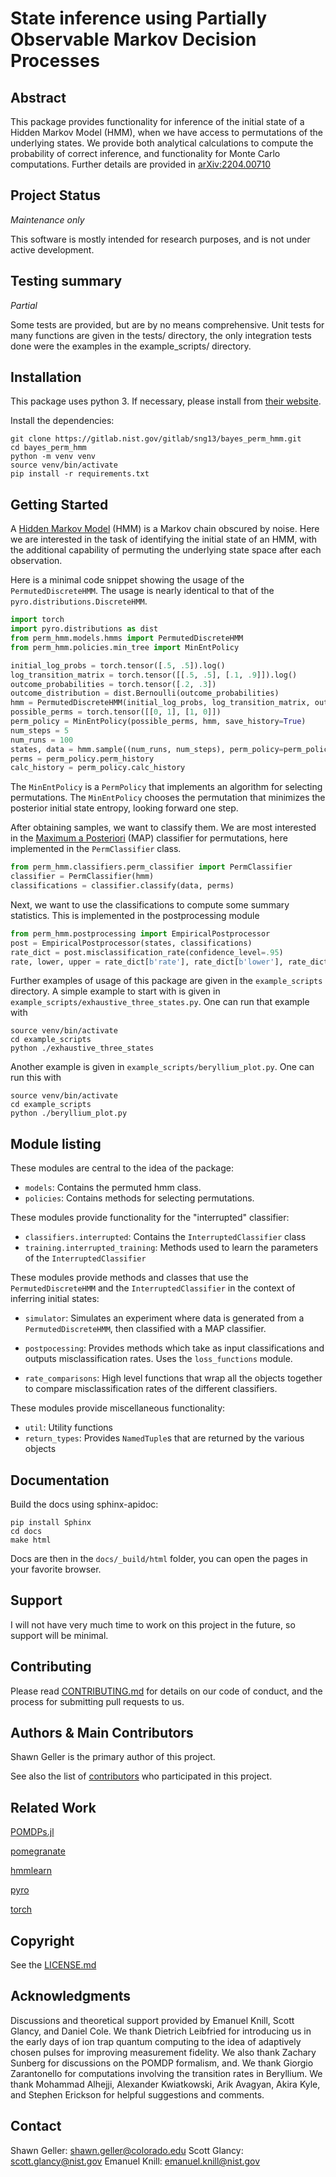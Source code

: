 # State inference using Partially Observable Markov Decision Processes


## Abstract

This package provides functionality for inference of the initial state of a
Hidden Markov Model (HMM), when we have access to permutations of the underlying states.
We provide both analytical calculations to compute the probability of correct inference,
and functionality for Monte Carlo computations. Further details are provided in
[arXiv:2204.00710](https://arxiv.org/abs/2204.00710)

## Project Status

*Maintenance only*

This software is mostly intended for research purposes, and
is not under active development.

## Testing summary

*Partial*

Some tests are provided, but are by no means comprehensive.
Unit tests for many functions are given in the tests/ directory,
the only integration tests done were the examples in the
example_scripts/ directory.

## Installation

This package uses python 3. If necessary, please install from [their website](https://www.python.org/downloads/).

Install the dependencies:

    git clone https://gitlab.nist.gov/gitlab/sng13/bayes_perm_hmm.git
    cd bayes_perm_hmm
    python -m venv venv
    source venv/bin/activate
    pip install -r requirements.txt
    
## Getting Started

A [Hidden Markov Model](https://en.wikipedia.org/wiki/Hidden_Markov_model) (HMM) is a Markov chain obscured by noise. 
Here we are interested in the task of identifying the initial state of an HMM, with the additional capability of 
permuting the underlying state space after each observation.

Here is a minimal code snippet showing the usage of the `PermutedDiscreteHMM`. The usage is nearly identical to that of 
the `pyro.distributions.DiscreteHMM`.

```python
import torch
import pyro.distributions as dist
from perm_hmm.models.hmms import PermutedDiscreteHMM
from perm_hmm.policies.min_tree import MinEntPolicy

initial_log_probs = torch.tensor([.5, .5]).log()
log_transition_matrix = torch.tensor([[.5, .5], [.1, .9]]).log()
outcome_probabilities = torch.tensor([.2, .3])
outcome_distribution = dist.Bernoulli(outcome_probabilities)
hmm = PermutedDiscreteHMM(initial_log_probs, log_transition_matrix, outcome_distribution)
possible_perms = torch.tensor([[0, 1], [1, 0]])
perm_policy = MinEntPolicy(possible_perms, hmm, save_history=True)
num_steps = 5
num_runs = 100
states, data = hmm.sample((num_runs, num_steps), perm_policy=perm_policy)
perms = perm_policy.perm_history
calc_history = perm_policy.calc_history
```

The `MinEntPolicy` is a `PermPolicy` that implements an algorithm for selecting permutations. The `MinEntPolicy` 
chooses the permutation that minimizes the posterior initial state entropy, looking forward one step.

After obtaining samples, we want to classify them. We are most interested in the 
[Maximum a Posteriori](https://en.wikipedia.org/wiki/Maximum_a_posteriori_estimation) (MAP) classifier for permutations,
here implemented in the `PermClassifier` class.

```python
from perm_hmm.classifiers.perm_classifier import PermClassifier
classifier = PermClassifier(hmm)
classifications = classifier.classify(data, perms)
```

Next, we want to use the classifications to compute some summary statistics. This is implemented in the postprocessing
module

```python
from perm_hmm.postprocessing import EmpiricalPostprocessor
post = EmpiricalPostprocessor(states, classifications)
rate_dict = post.misclassification_rate(confidence_level=.95)
rate, lower, upper = rate_dict[b'rate'], rate_dict[b'lower'], rate_dict[b'upper']
```

Further examples of usage of this package are given in the `example_scripts`
directory. A simple example to start with is given in `example_scripts/exhaustive_three_states.py`.
One can run that example with 
```shell
source venv/bin/activate
cd example_scripts
python ./exhaustive_three_states
```

Another example is given in `example_scripts/beryllium_plot.py`. One can run this with
```shell
source venv/bin/activate
cd example_scripts
python ./beryllium_plot.py
```


## Module listing

These modules are central to the idea of the package:
- `models`: Contains the permuted hmm class.
- `policies`: Contains methods for selecting permutations.

These modules provide functionality for the "interrupted" classifier:
- `classifiers.interrupted`: Contains the `InterruptedClassifier` class
- `training.interrupted_training`: Methods used to learn the parameters of the `InterruptedClassifier`

These modules provide methods and classes that use the `PermutedDiscreteHMM`
and the `InterruptedClassifier` in the context of inferring initial states:
- `simulator`: Simulates an experiment where data is generated from a `PermutedDiscreteHMM`,
    then classified with a MAP classifier.
  
- `postpocessing`: Provides methods which take as input classifications and outputs
    misclassification rates. Uses the `loss_functions` module.
  
- `rate_comparisons`: High level functions that wrap all the objects together
    to compare misclassification rates of the different classifiers.
  
These modules provide miscellaneous functionality:
- `util`: Utility functions
- `return_types`: Provides `NamedTuple`s that are returned by the various objects


## Documentation

Build the docs using sphinx-apidoc:

    pip install Sphinx
    cd docs
    make html   

Docs are then in the `docs/_build/html` folder, you can open the pages in your favorite
browser.

## Support

I will not have very much time to work on this project in the
future, so support will be minimal. 


## Contributing

Please read [CONTRIBUTING.md](https://gist.github.com/usnistgov/perm_hmm/CONTRIBUTING.md) 
for details on our code of conduct, and the process for submitting pull requests to us.

## Authors & Main Contributors

Shawn Geller is the primary author of this project.

See also the list of [contributors](https://github.com/usnistgov/perm_hmm/contributors) who participated in this project.

## Related Work

[POMDPs.jl](https://github.com/JuliaPOMDP/POMDPs.jl)

[pomegranate](https://pomegranate.readthedocs.io/en/latest/)

[hmmlearn](https://github.com/hmmlearn/hmmlearn)

[pyro](https://github.com/pyro-ppl/pyro)

[torch](https://github.com/pytorch/pytorch)


## Copyright

See the [LICENSE.md](https://github.com/usnistgov/perm_hmm/blob/master/LICENSE.md)

## Acknowledgments

Discussions and theoretical support provided by Emanuel Knill, Scott Glancy,
and Daniel Cole.
We thank Dietrich Leibfried for introducing us in the early days of ion trap quantum computing to the
idea of adaptively chosen pulses for improving measurement fidelity. We also thank Zachary
Sunberg for discussions on the POMDP formalism, and. We thank Giorgio Zarantonello for
computations involving the transition rates in Beryllium. We thank Mohammad Alhejji, Alexander Kwiatkowski, Arik Avagyan, 
Akira Kyle, and Stephen Erickson for helpful suggestions and comments.


## Contact

Shawn Geller: shawn.geller@colorado.edu
Scott Glancy: scott.glancy@nist.gov
Emanuel Knill: emanuel.knill@nist.gov
